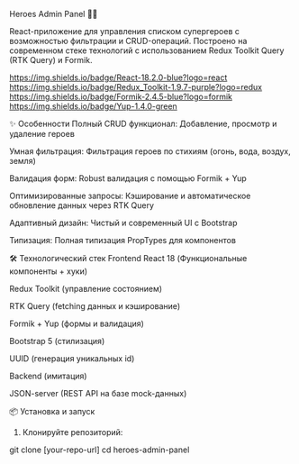 Heroes Admin Panel 🦸‍♂️

React-приложение для управления списком супергероев с возможностью фильтрации и CRUD-операций. Построено на современном стеке технологий с использованием Redux Toolkit Query (RTK Query) и Formik.

https://img.shields.io/badge/React-18.2.0-blue?logo=react
https://img.shields.io/badge/Redux_Toolkit-1.9.7-purple?logo=redux
https://img.shields.io/badge/Formik-2.4.5-blue?logo=formik
https://img.shields.io/badge/Yup-1.4.0-green

✨ Особенности
Полный CRUD функционал: Добавление, просмотр и удаление героев

Умная фильтрация: Фильтрация героев по стихиям (огонь, вода, воздух, земля)

Валидация форм: Robust валидация с помощью Formik + Yup

Оптимизированные запросы: Кэширование и автоматическое обновление данных через RTK Query

Адаптивный дизайн: Чистый и современный UI с Bootstrap

Типизация: Полная типизация PropTypes для компонентов

🛠 Технологический стек
Frontend
React 18 (Функциональные компоненты + хуки)

Redux Toolkit (управление состоянием)

RTK Query (fetching данных и кэширование)

Formik + Yup (формы и валидация)

Bootstrap 5 (стилизация)

UUID (генерация уникальных id)

Backend (имитация)

JSON-server (REST API на базе mock-данных)

📦 Установка и запуск

1. Клонируйте репозиторий:

git clone [your-repo-url]
cd heroes-admin-panel
